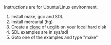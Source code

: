 Instructions are for Ubuntu/Linux environment.

  1. Install make, gcc and SDL
  1. Install mercurial (hg)
  1. Create a [clone](https://code.google.com/p/ucglib/source/checkout) of ucglib on your local hard disk
  1. SDL examples are in sys/sdl
  1. Goto one of the examples and type "make"